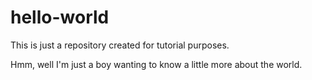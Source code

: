 # hello-world
This is just a repository created for tutorial purposes.

Hmm, well I'm just a boy wanting to know a little more about the world.
